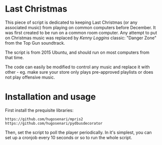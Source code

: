 # Last Christmas

This piece of script is dedicated to keeping Last Christmas (or any associated music) from playing on common computers before December. It was first created to be run on a common room computer. Any attempt to put on Christmas music was replaced by _Kenny Loggins_ classic: "Danger Zone" from the Top Gun soundtrack. 

The script is from 2015 Ubuntu, and should run on most computers from that time.

The code can easily be modified to control any music and replace it with other - eg. make sure your store only plays pre-approved playlists or does not play offensive music.

# Installation and usage

First install the prequisite libraries:

```
https://github.com/hugosenari/mpris2
https://github.com/hugosenari/pydbusdecorator
```

Then, set the script to poll the player periodically. In it's simplest, you can set up a cronjob every 10 seconds or so to run the whole script. 
